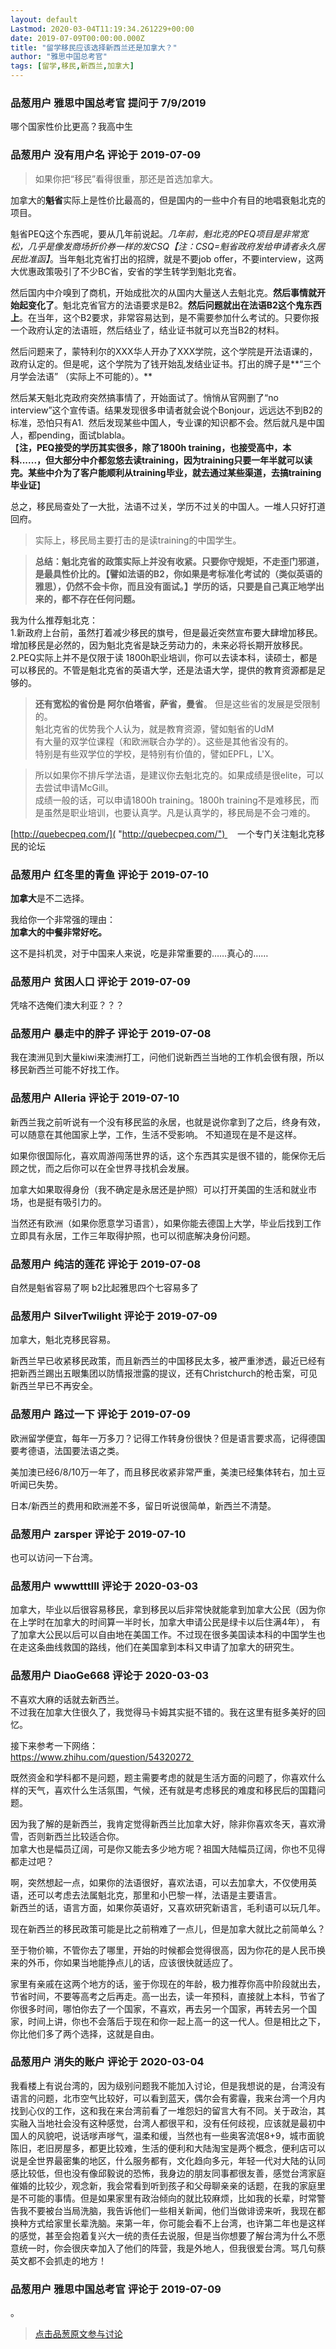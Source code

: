 ```yaml
---
layout: default
Lastmod: 2020-03-04T11:19:34.261229+00:00
date: 2019-07-09T00:00:00.000Z
title: "留学移民应该选择新西兰还是加拿大？"
author: "雅思中国总考官"
tags: [留学,移民,新西兰,加拿大]
---
```



### 品葱用户 **雅思中国总考官** 提问于 7/9/2019
    
哪个国家性价比更高？我高中生
    
                

### 品葱用户 **没有用户名** 评论于 2019-07-09
        
> 如果你把“移民”看得很重，那还是首选加拿大。

  
加拿大的**魁省**实际上是性价比最高的，但是国内的一些中介有目的地唱衰魁北克的项目。  
  
  
魁省PEQ这个东西呢，要从几年前说起。_几年前，魁北克的PEQ项目是非常宽松，几乎是像发商场折价券一样的发CSQ【注：CSQ=魁省政府发给申请者永久居民批准函】_。当年魁北克省打出的招牌，就是不要job offer，不要interview，这两大优惠政策吸引了不少BC省，安省的学生转学到魁北克省。  
  
然后国内中介嗅到了商机，开始成批次的从国内大量送人去魁北克。**然后事情就开始起变化了**。魁北克省官方的法语要求是B2。**然后问题就出在法语B2这个鬼东西上**。在当年，这个B2要求，非常容易达到，是不需要参加什么考试的。只要你报一个政府认定的法语班，然后结业了，结业证书就可以充当B2的材料。  
  
然后问题来了，蒙特利尔的XXX华人开办了XXX学院，这个学院是开法语课的，政府认定的。但是呢，这个学院为了钱开始乱发结业证书。打出的牌子是**“三个月学会法语” （实际上不可能的）。**  
  
然后某天魁北克政府突然搞事情了，开始面试了。悄悄从官网删了“no interview”这个宣传语。结果发现很多申请者就会说个Bonjour，远远达不到B2的标准，恐怕只有A1.  然后发现某些中国人，专业课的知识都不会。然后就凡是中国人，都pending，面试blabla。  
【**注，PEQ接受的学历其实很多，除了1800h training，也接受高中，本科......，但大部分中介都忽悠去读training，因为training只要一年半就可以读完。某些中介为了客户能顺利从training毕业，就去通过某些渠道，去搞training毕业证**】  
  
总之，移民局查处了一大批，法语不过关，学历不过关的中国人。一堆人只好打道回府。  
  
  

> 实际上，移民局主要打击的是读training的中国学生。

  

> **总结：魁北克省的政策实际上并没有收紧。只要你守规矩，不走歪门邪道，是最具性价比的。【譬如法语的B2，你如果是考标准化考试的（类似英语的雅思），仍然不会卡你，而且没有面试。】学历的话，只要是自己真正地学出来的，都不存在任何问题。**

  
  
  
  
我为什么推荐魁北克：  
1.新政府上台前，虽然打着减少移民的旗号，但是最近突然宣布要大肆增加移民。增加移民是必然的，因为魁北克省是缺乏劳动力的，未来必将长期开放移民。  
2.PEQ实际上并不是仅限于读 1800h职业培训，你可以去读本科，读硕士，都是可以移民的。不管是魁北克省的英语大学，还是法语大学，提供的教育资源都是足够的。  
  
  
  

> **还有宽松的省份是 阿尔伯塔省，萨省，曼省**。 但是这些省的发展是受限制的。  
> 魁北克省的优势我个人认为，就是教育资源，譬如魁省的UdM  
> 有大量的双学位课程（和欧洲联合办学的）。这些是其他省没有的。  
> 特别是有些双学位的学校，是特别有价值的，譬如EPFL，L'X。

  
  
  
  
  

> 所以如果你不排斥学法语，是建议你去魁北克的。如果成绩是很elite，可以去尝试申请McGill。  
> 成绩一般的话，可以申请1800h training。1800h training不是难移民，而是虽然是职业培训，也要认真学。凡是认真学的，移民局是不会刁难的。

  
  
  
[http://quebecpeq.com/]( "http://quebecpeq.com/")     一个专门关注魁北克移民的论坛
        
                

### 品葱用户 **红冬里的青鱼** 评论于 2019-07-10
        
**加拿大**是不二选择。  
  
我给你一个非常强的理由：  
**加拿大的中餐非常好吃。**  
  
  
  
这不是抖机灵，对于中国来人来说，吃是非常重要的……真心的……
        
                

### 品葱用户 **贫困人口** 评论于 2019-07-09
        
凭啥不选俺们澳大利亚？？？
        
                

### 品葱用户 **暴走中的胖子** 评论于 2019-07-08
        
我在澳洲见到大量kiwi来澳洲打工，问他们说新西兰当地的工作机会很有限，所以移民新西兰可能不好找工作。
        
                

### 品葱用户 **Alleria** 评论于 2019-07-10
        
新西兰我之前听说有一个没有移民监的永居，也就是说你拿到了之后，终身有效，可以随意在其他国家上学，工作，生活不受影响。 不知道现在是不是这样。  
  
如果你很国际化，喜欢周游闯荡世界的话，这个东西其实是很不错的，能保你无后顾之忧，而之后你可以在全世界寻找机会发展。  
  
加拿大如果取得身份（我不确定是永居还是护照）可以打开美国的生活和就业市场，也是挺有吸引力的。  
  
当然还有欧洲（如果你愿意学习语言），如果你能去德国上大学，毕业后找到工作立即具有永居，工作三年取得护照，也可以彻底解决身份问题。
        
                

### 品葱用户 **纯洁的莲花** 评论于 2019-07-08
        
自然是魁省容易了啊 b2比起雅思四个七容易多了
        
                

### 品葱用户 **SilverTwilight** 评论于 2019-07-09
        
加拿大，魁北克移民容易。  
  
新西兰早已收紧移民政策，而且新西兰的中国移民太多，被严重渗透，最近已经有把新西兰踢出五眼集团以防情报泄露的提议，还有Christchurch的枪击案，可见新西兰早已不再安全。
        
                

### 品葱用户 **路过一下** 评论于 2019-07-09
        
欧洲留学便宜，每年一万多刀？记得工作转身份很快？但是语言要求高，记得德国要考德语，法国要法语之类。  
  
美加澳已经6/8/10万一年了，而且移民收紧非常严重，美澳已经集体转右，加土豆听闻已失势。  
  
日本/新西兰的费用和欧洲差不多，留日听说很简单，新西兰不清楚。
        
                

### 品葱用户 **zarsper** 评论于 2019-07-10
        
也可以访问一下台湾。
        
                

### 品葱用户 **wwwtttlll** 评论于 2020-03-03
        
加拿大，毕业以后很容易移民，拿到移民以后非常快就能拿到加拿大公民（因为你在上学时在加拿大的时间算一半时长，加拿大申请公民是绿卡以后住满4年）， 有了加拿大公民以后可以自由地在美国工作。不过现在很多美国读本科的中国学生也在走这条曲线救国的路线，他们在美国拿到本科又申请了加拿大的研究生。
        
                

### 品葱用户 **DiaoGe668** 评论于 2020-03-03
        
不喜欢大麻的话就去新西兰。  
不过我在加拿大住很久了，我觉得马卡姆其实挺不错的。我在这里有挺多美好的回忆。  
  
接下来参考一下网络：  
https://www.zhihu.com/question/54320272   
  
既然资金和学科都不是问题，题主需要考虑的就是生活方面的问题了，你喜欢什么样的天气，喜欢什么生活氛围，气候，还有就是考虑移民的难度和移民后的国籍问题。  
  
因为我了解的是新西兰，我肯定觉得新西兰比加拿大好，除非你喜欢冬天，喜欢滑雪，否则新西兰比较适合你。  
加拿大也是幅员辽阔，可是你又能去多少地方呢？祖国大陆幅员辽阔，你也不见得都走过吧？  
  
啊，突然想起一点，如果你的法语很好，喜欢法语，可以去加拿大，不仅使用英语，还可以考虑去法属魁北克，那里和小巴黎一样，法语是主要语言。  
新西兰的话，语言方面，如果你英语好，又喜欢研究新语言，毛利语可以玩几年。  
  
现在新西兰的移民政策可能是比之前稍难了一点儿，但是加拿大就比之前简单么？  
  
至于物价嘛，不管你去了哪里，开始的时候都会觉得很高，因为你花的是人民币换来的外币，你如果当地能挣点儿的话，应该很快就适应了。  
  
家里有亲戚在这两个地方的话，鉴于你现在的年龄，极力推荐你高中阶段就出去，节省时间，不要等高考之后再走。高一出去，读一年预科，直接就上本科，节省了你很多时间，哪怕你去了一个国家，不喜欢，再去另一个国家，再转去另一个国家，时间上讲，你也不会落后于现在和你一起上高一的这一代人。但是相比之下，你比他们多了两个选择，这就是自由。
        
                

### 品葱用户 **消失的账户** 评论于 2020-03-04
        
我看楼上有说台湾的，因为级别问题我不能加入讨论，但是我想说的是，台湾没有语言的问题，北市空气比较好，可以看到蓝天，偶尔会有雾霾，我来台湾一个月内找到心仪的工作，这和我在来台湾前看了一堆怨妇的留言大有不同。关于政治，其实融入当地社会没有这种感觉，台湾人都很平和，没有任何歧视，应该就是最初中国人的风貌吧，说话嗲声嗲气，温柔和缓，当然也有一些奥客流氓8+9，城市面貌陈旧，老旧房屋多，都更比较难，生活的便利和大陆淘宝是两个概念，便利店可以说是全世界最密集的地区，什么服务都有，文化趋向多元，年轻一代对大陆的认同感比较低，但也没有像邱毅说的恐怖，我身边的朋友同事都很友善，感觉台湾家庭催婚的比较少，观念新，我会常看到听到孩子和父母聊亲亲的话题，在我的家庭里是不可能的事情。但是如果家里有政治倾向的就比较麻烦，比如我的长辈，时常警告我不要被台当局洗脑，我告诉他们一些相关新闻，他们当做诽谤来听，我现在都换种方式给家里长辈洗脑。来第一年，你可能会看不上台湾，也许第二年也是这样的感觉，甚至会抱着复兴大一统的责任去说服，但是当你想要了解台湾为什么不愿意统一时，你会很庆幸加入了他们的阵营，我是外地人，但我很爱台湾。骂几句蔡英文都不会抓走的地方！
        
                

### 品葱用户 **雅思中国总考官** 评论于 2019-07-09
        
。
        
                





> [点击品葱原文参与讨论](https://pincong.rocks/question/5448)

